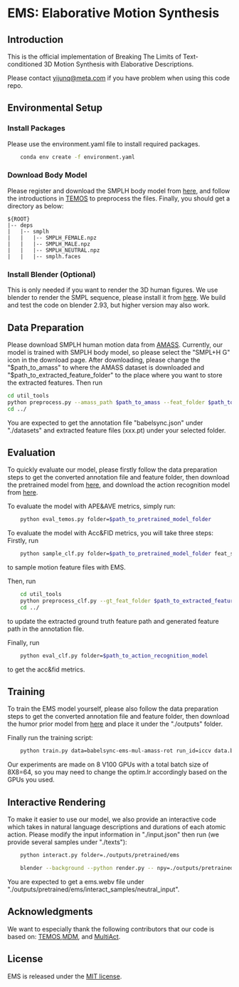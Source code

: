# EMS: Elaborative Motion Synthesis
## Introduction
This is the official implementation of Breaking The Limits of Text-conditioned 3D Motion Synthesis with Elaborative Descriptions.

Please contact yijunq@meta.com if you have problem when using this code repo.
## Environmental Setup
### Install Packages 
Please use the environment.yaml file to install required packages.
```bash
    conda env create -f environment.yaml
```
### Download Body Model
Please register and download the SMPLH body model from [here](https://mano.is.tue.mpg.de/login.php), and follow the introductions in [TEMOS](https://github.com/Mathux/TEMOS#4-optional-smpl-body-model) to preprocess the files.
Finally, you should get a directory as below:
```  
${ROOT}  
|-- deps
|   |-- smplh
|   |   |-- SMPLH_FEMALE.npz
|   |   |-- SMPLH_MALE.npz
|   |   |-- SMPLH_NEUTRAL.npz
|   |   |-- smplh.faces
```
### Install Blender (Optional)
This is only needed if you want to render the 3D human figures.
We use blender to render the SMPL sequence, please install it from [here](https://www.blender.org/download/releases/2-93/). We build and test the code on blender 2.93, but higher version may also work.

## Data Preparation
Please download SMPLH human motion data from [AMASS](https://amass.is.tue.mpg.de/). Currently, our model is trained with SMPLH body model, so please select the "SMPL+H G" icon in the download page.
After downloading, please change the "$path_to_amass" to where the AMASS dataset is downloaded and "$path_to_extracted_feature_folder" to the place where you want to store the extracted features.
Then run
```bash
cd util_tools
python preprocess.py --amass_path $path_to_amass --feat_folder $path_to_extracted_feature_folder
cd ../
```
You are expected to get the annotation file "babelsync.json" under "./datasets" and extracted feature files (xxx.pt) under your selected folder.

## Evaluation
To quickly evaluate our model, please firstly follow the data preparation steps to get the converted annotation file and feature folder, then download the pretrained model from [here](https://drive.google.com/drive/folders/11CDMHvRDjaQaEytqGIeq7kaT8FZYjLrD?usp=drive_link), and download the action recognition model from [here](https://drive.google.com/drive/folders/1eVY1F6LH_c1g0Gtg6UtQBCysg9i10cWI?usp=drive_link).

To evaluate the model with APE&AVE metrics, simply run:
```bash
    python eval_temos.py folder=$path_to_pretrained_model_folder
```

To evaluate the model with Acc&FID metrics, you will take three steps:
Firstly, run
```bash
    python sample_clf.py folder=$path_to_pretrained_model_folder feat_save_dir=$path_to_sample_feat
```
to sample motion feature files with EMS.

Then, run
```bash
    cd util_tools
    python preprocess_clf.py --gt_feat_folder $path_to_extracted_feature_folder --feat_folder $path_to_sample_feat
    cd ../
```
to update the extracted ground truth feature path and generated feature path in the annotation file.

Finally, run
```bash
    python eval_clf.py folder=$path_to_action_recognition_model
```
to get the acc&fid metrics.

## Training
To train the EMS model yourself, please also follow the data preparation steps to get the converted annotation file and feature folder, then download the humor prior model from [here](https://drive.google.com/file/d/1LVXnmoxw6a-NR9EIi2PUAL0Sl56GKf1Q/view?usp=drive_link) and place it under the "./outputs" folder.

Finally run the training script:
```bash
    python train.py data=babelsync-ems-mul-amass-rot run_id=iccv data.batch_size=8 model=ems model.optim.lr=5.0e-05 init_weight=/private/home/yijunq/repos/t2motion/outputs/humor_prior.pt
```

Our experiments are made on 8 V100 GPUs with a total batch size of 8X8=64, so you may need to change the optim.lr accordingly based on the GPUs you used.
## Interactive Rendering
To make it easier to use our model, we also provide an interactive code which takes in natural language descriptions and durations of each atomic action. Please modify the input information in "./input.json" then run (we provide several samples under "./texts"):
```bash
    python interact.py folder=./outputs/pretrained/ems

    blender --background --python render.py -- npy=./outputs/pretrained/ems/neutral_input/ems.npy mode=video
```
You are expected to get a ems.webv file under "./outputs/pretrained/ems/interact_samples/neutral_input".
## Acknowledgments
We want to especially thank the following contributors that our code is based on:
[TEMOS](https://github.com/Mathux/TEMOS),[MDM](https://github.com/GuyTevet/motion-diffusion-model), and [MultiAct](https://github.com/TaeryungLee/MultiAct_RELEASE/tree/main).

## License
EMS is released under the [MIT license](https://github.com/facebookresearch/t2motion/blob/main/LICENSE).

